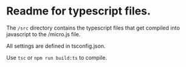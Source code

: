 # Readme for typescript files.

The `/src` directory contains the typescript files that get compiled into javascript to the /micro.js file.

All settings are defined in tsconfig.json.

Use `tsc` or `npm run build:ts` to compile.
